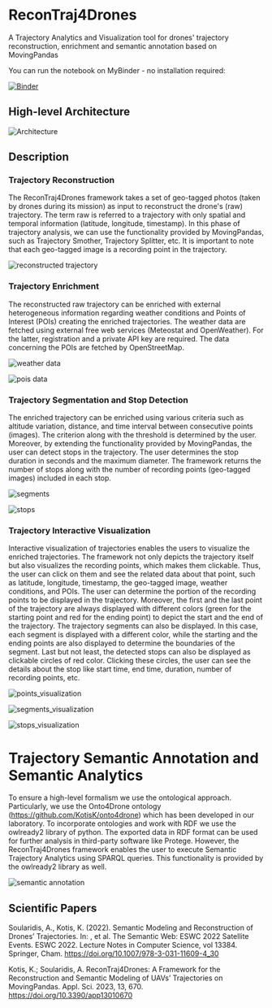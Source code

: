 # ReconTraj4Drones
A Trajectory Analytics and Visualization tool for drones' trajectory reconstruction, enrichment and semantic annotation based on MovingPandas

You can run the notebook on MyBinder - no installation required:

[![Binder](https://mybinder.org/badge_logo.svg)](https://mybinder.org/v2/gh/AndreasSoularidis/ReconTraj4Drones/HEAD?labpath=%2Ftutorials%2FReconTraj4Drones-Examples.ipynb)

## High-level Architecture
![Architecture](https://user-images.githubusercontent.com/20847732/209943304-86cd6322-430a-4018-8989-aa7338461cdc.png)

## Description
### Trajectory Reconstruction
The ReconTraj4Drones framework takes a set of geo-tagged photos (taken by drones during its mission) as input to reconstruct the drone's (raw) trajectory. The term raw is referred to a trajectory with only spatial and temporal information (latitude, longitude, timestamp). In this phase of trajectory analysis, we can use the functionality provided by MovingPandas, such as Trajectory Smother, Trajectory Splitter, etc. It is important to note that each geo-tagged image is a recording point in the trajectory. 

![reconstructed trajectory](https://user-images.githubusercontent.com/20847732/210005653-a311f0a7-33af-49ef-9e15-87e609c65c33.PNG)

### Trajectory Enrichment
The reconstructed raw trajectory can be enriched with external heterogeneous information regarding weather conditions and Points of Interest (POIs) creating the enriched trajectories. The weather data are fetched using external free web services (Meteostat and OpenWeather). For the latter, registration and a private API key are required. The data concerning the POIs are fetched by OpenStreetMap. 

![weather data](https://user-images.githubusercontent.com/20847732/210005684-e24ac9ff-bf62-456d-9207-624c958c0b1f.PNG)

![pois data](https://user-images.githubusercontent.com/20847732/210005694-99ae2d6d-4a63-4a81-a4ec-6eb0667b14d2.PNG)

### Trajectory Segmentation and Stop Detection
The enriched trajectory can be enriched using various criteria such as altitude variation, distance, and time interval between consecutive points (images). The criterion along with the threshold is determined by the user. Moreover, by extending the functionality provided by MovingPandas, the user can detect stops in the trajectory. The user determines the stop duration in seconds and the maximum diameter. The framework returns the number of stops along with the number of recording points (geo-tagged images) included in each stop. 

![segments](https://user-images.githubusercontent.com/20847732/210006148-24ed8b27-3ff1-4736-9fbc-69bb8e6d8ec2.PNG)

![stops](https://user-images.githubusercontent.com/20847732/210006162-e7055de0-a56f-40ba-af4a-f7d5ef8fbccf.PNG)

### Trajectory Interactive Visualization
Interactive visualization of trajectories enables the users to visualize the enriched trajectories. The framework not only depicts the trajectory itself but also visualizes the recording points, which makes them clickable. Thus, the user can click on them and see the related data about that point, such as latitude, longitude, timestamp, the geo-tagged image, weather conditions, and POIs. The user can determine the portion of the recording points to be displayed in the trajectory. Moreover, the first and the last point of the trajectory are always displayed with different colors (green for the starting point and red for the ending point) to depict the start and the end of the trajectory. The trajectory segments can also be displayed. In this case, each segment is displayed with a different color, while the starting and the ending points are also displayed to determine the boundaries of the segment. Last but not least, the detected stops can also be displayed as clickable circles of red color. Clicking these circles, the user can see the details about the stop like start time, end time, duration, number of recording points, etc.

![points_visualization](https://user-images.githubusercontent.com/20847732/210005725-8d76bfab-3009-4c50-a0a3-2c33818e40fe.PNG)

![segments_visualization](https://user-images.githubusercontent.com/20847732/210005744-71c49347-a1f6-4dc4-b712-fbf716704406.PNG)

![stops_visualization](https://user-images.githubusercontent.com/20847732/210005761-ee79a717-08e7-48cd-b764-d706d56c9be2.PNG)

# Trajectory Semantic Annotation and Semantic Analytics
To ensure a high-level formalism we use the ontological approach. Particularly, we use the Onto4Drone ontology (https://github.com/KotisK/onto4drone) which has been developed in our laboratory. To incorporate ontologies and work with RDF we use the owlready2 library of python. The exported data in RDF format can be used for further analysis in third-party software like Protege. However, the ReconTraj4Drones framework enables the user to execute Semantic Trajectory Analytics using SPARQL queries. This functionality is provided by the owlready2 library as well.

![semantic annotation](https://user-images.githubusercontent.com/20847732/210006013-ef93f27d-4855-48db-802f-a551b05e4dda.PNG)

## Scientific Papers
Soularidis, A., Kotis, K. (2022). Semantic Modeling and Reconstruction of Drones’ Trajectories. In: , et al. The Semantic Web: ESWC 2022 Satellite Events. ESWC 2022. Lecture Notes in Computer Science, vol 13384. Springer, Cham. https://doi.org/10.1007/978-3-031-11609-4_30

Kotis, K.; Soularidis, A. ReconTraj4Drones: A Framework for the Reconstruction and Semantic Modeling of UAVs’ Trajectories on MovingPandas. Appl. Sci. 2023, 13, 670. https://doi.org/10.3390/app13010670
